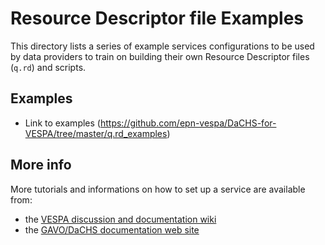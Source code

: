 # Resource Descriptor file Examples

This directory lists a series of example services configurations 
to be used by data providers to train on building their own 
Resource Descriptor files (`q.rd`) and scripts.


## Examples

* Link to examples (https://github.com/epn-vespa/DaCHS-for-VESPA/tree/master/q.rd_examples)


## More info

More tutorials and informations on how to set up a service are available from:

* the [VESPA discussion and documentation wiki](https://voparis-confluence.obspm.fr/display/VES/Implementing+a+VESPA+service)
* the [GAVO/DaCHS documentation web site](http://docs.g-vo.org/DaCHS/)


